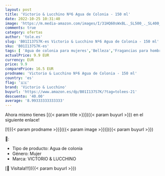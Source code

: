 ```yaml
---
layout: post
title: 'Victorio & Lucchino Nº6 Agua de Colonia - 150 ml'
date: 2022-10-25 10:31:40
image: 'https://m.media-amazon.com/images/I/31HQ60sWxBL._SL500_._SL400_.jpg'
comments: true
category: ofertas
author: 'tole.es'
slug: 'B01I137S7K-es Victorio & Lucchino Nº6 Agua de Colonia - 150 ml'
sku: 'B01I137S7K-es'
tags: [ 'Agua de colonia para mujeres','Belleza','Fragancias para hombres','Fragancias para mujeres','Perfumes y fragancias','agua','colonia','de','victorio & lucchino','🇪🇸', ]
actualPrice: 9.9 EUR
currency: EUR
price: 9.9
comparePrice: 16.5 EUR
prodname: 'Victorio & Lucchino Nº6 Agua de Colonia - 150 ml'
country: 'es'
flag: '🇪🇸'
brand: 'Victorio & Lucchino'
buyurl: 'https://www.amazon.es/dp/B01I137S7K/?tag=tolees-21'
descuento: '40.00'
average: '8.99333333333333'
---
```


Ahora mismo tienes [{{< param title >}}]({{< param buyurl >}}) en el siguiente enlace!

[![{{< param prodname >}}]({{< param image >}})]({{< param buyurl >}})

🔎:

- Tipo de producto: Agua de colonia
- Género: Mujer
- Marca: VICTORIO & LUCCHINO

[🛒 Visítala!!!]({{< param buyurl >}})
